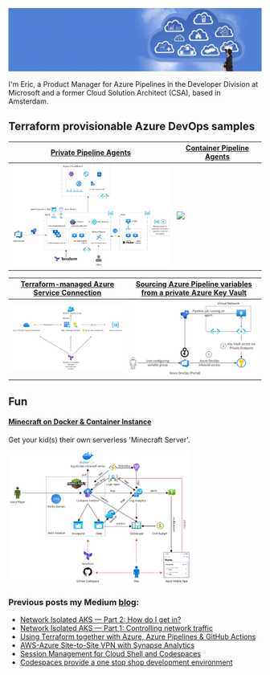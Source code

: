 ![](images/1517654827293.jpeg)

I'm Eric, a Product Manager for Azure Pipelines in the Developer Division at Microsoft and a former Cloud Solution Architect (CSA), based in Amsterdam. 

## Terraform provisionable Azure DevOps samples

[Private Pipeline Agents](https://github.com/geekzter/azure-pipeline-agents) | [Container Pipeline Agents](https://github.com/geekzter/azure-pipelines-container-agent)
--- | --- 
<a href="https://github.com/geekzter/azure-pipeline-agents"><img width="360" src="https://github.com/geekzter/azure-pipeline-agents/raw/master/visuals/diagram.png"></a> | <a href="https://github.com/geekzter/azure-pipelines-container-agent"><img width="360" src="https://github.com/geekzter/azure-pipelines-container-agent/blob/main/visuals/overview.png?raw=true"></a> 

[Terraform-managed Azure Service Connection](https://github.com/geekzter/azure-service-connection) | [Sourcing Azure Pipeline variables from a private Azure Key Vault](https://github.com/geekzter/azure-pipeline-agent-keyvault-access)
--- | --- 
<a href="https://github.com/geekzter/azure-service-connection"><img width="360" src="https://github.com/geekzter/azure-service-connection/raw/main/visuals/diagram.png"></a> | <a href="https://github.com/geekzter/azure-pipeline-agent-keyvault-access"><img width="360" src="https://raw.githubusercontent.com/geekzter/azure-pipeline-agent-keyvault-access/main/visuals/overview.png"></a> 

## Fun 

#### [Minecraft on Docker & Container Instance](https://github.com/geekzter/azure-minecraft-docker)

Get your kid(s) their own serverless 'Minecraft Server'.

<a href="https://github.com/geekzter/azure-minecraft-docker"><img width="360" src="https://github.com/geekzter/azure-minecraft-docker/raw/main/visuals/diagram.png"></a>

### Previous posts my Medium [blog](https://geekzter.medium.com/):
- [Network Isolated AKS — Part 2: How do I get in?](https://geekzter.medium.com/network-isolated-aks-part-2-how-do-i-get-in-1c01d0c1b115)
- [Network Isolated AKS — Part 1: Controlling network traffic](https://geekzter.medium.com/network-isolated-aks-part-1-controlling-network-traffic-2cd0e045352d)
- [Using Terraform together with Azure, Azure Pipelines & GitHub Actions](https://geekzter.medium.com/using-terraform-with-azure-azure-pipelines-github-actions-86e043bd0d9e)
- [AWS-Azure Site-to-Site VPN with Synapse Analytics](https://geekzter.medium.com/aws-azure-site-to-site-vpn-with-synapse-analytics-d38af287b388)
- [Session Management for Cloud Shell and Codespaces](https://geekzter.medium.com/session-management-for-cloud-shell-and-codespaces-29f474925c53)
- [Codespaces provide a one stop shop development environment](https://geekzter.medium.com/codespaces-provide-a-one-stop-shop-development-environment-8fbad6716d53)

